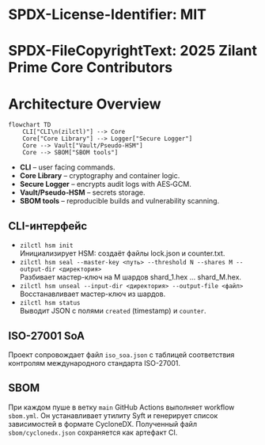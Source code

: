 # SPDX-License-Identifier: MIT
# SPDX-FileCopyrightText: 2025 Zilant Prime Core Contributors

# Architecture Overview

```
flowchart TD
    CLI["CLI\n(zilctl)"] --> Core
    Core["Core Library"] --> Logger["Secure Logger"]
    Core --> Vault["Vault/Pseudo‑HSM"]
    Core --> SBOM["SBOM tools"]
```

- **CLI** – user facing commands.
- **Core Library** – cryptography and container logic.
- **Secure Logger** – encrypts audit logs with AES‑GCM.
- **Vault/Pseudo‑HSM** – secrets storage.
- **SBOM tools** – reproducible builds and vulnerability scanning.

## CLI-интерфейс

- `zilctl hsm init`  \
  Инициализирует HSM: создаёт файлы lock.json и counter.txt.
- `zilctl hsm seal --master-key <путь> --threshold N --shares M --output-dir <директория>`  \
  Разбивает мастер-ключ на M шардов shard_1.hex … shard_M.hex.
- `zilctl hsm unseal --input-dir <директория> --output-file <файл>`  \
  Восстанавливает мастер-ключ из шардов.
- `zilctl hsm status`  \
  Выводит JSON с полями `created` (timestamp) и `counter`.

## ISO-27001 SoA

Проект сопровождает файл `iso_soa.json` с таблицей соответствия контролям
международного стандарта ISO-27001.

## SBOM

При каждом пуше в ветку `main` GitHub Actions выполняет workflow `sbom.yml`.
Он устанавливает утилиту Syft и генерирует список зависимостей в формате
CycloneDX. Полученный файл `sbom/cyclonedx.json` сохраняется как артефакт CI.
